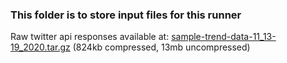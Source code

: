 ### This folder is to store input files for this runner
Raw twitter api responses available at: [sample-trend-data-11_13-19_2020.tar.gz](https://drive.google.com/file/d/1fN3BjOMfke32r7TVxRaNu-1yT9JtYYah/view?usp=sharing) (824kb compressed, 13mb uncompressed)
